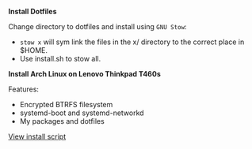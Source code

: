 **Install Dotfiles**

Change directory to dotfiles and install using `GNU Stow`:

- `stow x` will sym link the files in the x/ directory to the correct place in $HOME.
- Use install.sh to stow all.

**Install Arch Linux on Lenovo Thinkpad T460s**

Features:
- Encrypted BTRFS filesystem
- systemd-boot and systemd-networkd
- My packages and dotfiles

[View install script](arch-install.sh)
